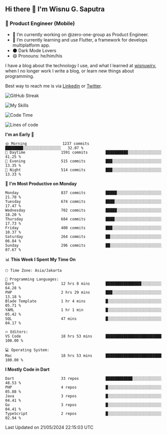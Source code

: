 ## Hi there 👋 I'm Wisnu G. Saputra

### :mobile_phone_off: Product Engineer (Mobile)

- 🔭 I’m currently working on @zero-one-group as Product Engineer.
- 🌱 I’m currently learning and use Flutter, a framework for develops multiplatform app.
- 🌑 Dark Mode Lovers
- 😄 Pronouns: he/him/his

I have a blog about the technology I use, and what I learned at [wisnuwiry](https://wisnuwiry.space/), when I no longer work I write a blog, or learn new things about programming.

Best way to reach me is via [Linkedin](https://www.linkedin.com/in/wisnu-saputra/) or [Twitter](https://twitter.com/wisnuwiry).

![GitHub Streak](https://streak-stats.demolab.com?user=wisnuwiry&theme=dark&hide_border=true)

![My Skills](https://skillicons.dev/icons?i=dart,flutter,kotlin,swift,go,js,css,neovim,git,linux&perline=5)

<!--START_SECTION:waka-->
![Code Time](http://img.shields.io/badge/Code%20Time-1%2C280%20hrs%2049%20mins-blue)

![Lines of code](https://img.shields.io/badge/From%20Hello%20World%20I%27ve%20Written-4.4%20million%20lines%20of%20code-blue)

**I'm an Early 🐤** 

```text
🌞 Morning                1237 commits        ████████░░░░░░░░░░░░░░░░░   32.07 % 
🌆 Daytime                1591 commits        ██████████░░░░░░░░░░░░░░░   41.25 % 
🌃 Evening                515 commits         ███░░░░░░░░░░░░░░░░░░░░░░   13.35 % 
🌙 Night                  514 commits         ███░░░░░░░░░░░░░░░░░░░░░░   13.33 % 
```
📅 **I'm Most Productive on Monday** 

```text
Monday                   837 commits         █████░░░░░░░░░░░░░░░░░░░░   21.70 % 
Tuesday                  674 commits         ████░░░░░░░░░░░░░░░░░░░░░   17.47 % 
Wednesday                702 commits         █████░░░░░░░░░░░░░░░░░░░░   18.20 % 
Thursday                 684 commits         ████░░░░░░░░░░░░░░░░░░░░░   17.73 % 
Friday                   400 commits         ███░░░░░░░░░░░░░░░░░░░░░░   10.37 % 
Saturday                 264 commits         ██░░░░░░░░░░░░░░░░░░░░░░░   06.84 % 
Sunday                   296 commits         ██░░░░░░░░░░░░░░░░░░░░░░░   07.67 % 
```


📊 **This Week I Spent My Time On** 

```text
🕑︎ Time Zone: Asia/Jakarta

💬 Programming Languages: 
Dart                     12 hrs 8 mins       ████████████████░░░░░░░░░   64.28 % 
PHP                      2 hrs 29 mins       ███░░░░░░░░░░░░░░░░░░░░░░   13.18 % 
Blade Template           1 hr 4 mins         █░░░░░░░░░░░░░░░░░░░░░░░░   05.71 % 
YAML                     1 hr 1 min          █░░░░░░░░░░░░░░░░░░░░░░░░   05.42 % 
SQL                      47 mins             █░░░░░░░░░░░░░░░░░░░░░░░░   04.17 % 

🔥 Editors: 
VS Code                  18 hrs 53 mins      █████████████████████████   100.00 % 

💻 Operating System: 
Mac                      18 hrs 53 mins      █████████████████████████   100.00 % 
```

**I Mostly Code in Dart** 

```text
Dart                     33 repos            ████████████░░░░░░░░░░░░░   48.53 % 
PHP                      4 repos             █░░░░░░░░░░░░░░░░░░░░░░░░   05.88 % 
Java                     3 repos             █░░░░░░░░░░░░░░░░░░░░░░░░   04.41 % 
Go                       3 repos             █░░░░░░░░░░░░░░░░░░░░░░░░   04.41 % 
TypeScript               2 repos             █░░░░░░░░░░░░░░░░░░░░░░░░   02.94 % 
```




 Last Updated on 21/05/2024 22:15:03 UTC
<!--END_SECTION:waka-->
